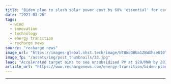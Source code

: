 ```yaml
---
title: "Biden plan to slash solar power cost by 60% 'essential' for carbon-free US grid"
date: "2021-03-26"
tags: 
  - wind
  - innovation
  - technology
  - energy transition
  - recharge news
source: "recharge news"
image_url: "https://images-global.nhst.tech/image/NTBWcDBUa1ZBWXhseUI0TUJmSC9qcENBUFJybW1YR3hrL1dWWmxIT0FnTT0=/nhst/binary/ed6373135f1a117605582ee0bb8c562a"
image_fp: "/assets/img/post_thumbnails/33.jpg"
lead: "Accelerated target aims to see unsubsidised PV at $20/MWh by 2030 as DoE also pushes concentrating solar power"
article_url: "https://www.rechargenews.com/energy-transition/biden-plan-to-slash-solar-power-cost-by-60-essential-for-carbon-free-us-grid/2-1-987757"
---
```


---
